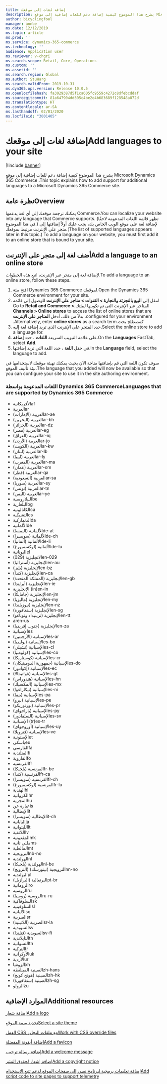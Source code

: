 ```yaml
---
title: إضافة لغات إلى موقعك
description: يشرح هذا الموضوع كيفية إضافة دعم للغات إضافية إلى موقع Microsoft Dynamics 365 Commerce .
author: bicyclingfool
manager: annbe
ms.date: 12/12/2019
ms.topic: article
ms.prod: ''
ms.service: dynamics-365-commerce
ms.technology: ''
audience: Application user
ms.reviewer: v-chgri
ms.search.scope: Retail, Core, Operations
ms.custom: ''
ms.assetid: ''
ms.search.region: Global
ms.author: StuHarg
ms.search.validFrom: 2019-10-31
ms.dyn365.ops.version: Release 10.0.5
ms.openlocfilehash: fa3029387d5f1ca605fc9559c4272c8dfebcddaf
ms.sourcegitcommit: 81a647904dd305c4be2e4b683689f128548a872d
ms.translationtype: HT
ms.contentlocale: ar-SA
ms.lasthandoff: 02/01/2020
ms.locfileid: "3001405"
---
```

# <a name="add-languages-to-your-site"></a><span data-ttu-id="fac1c-103">إضافة لغات إلى موقعك</span><span class="sxs-lookup"><span data-stu-id="fac1c-103">Add languages to your site</span></span>


[!include [banner](includes/banner.md)]

<span data-ttu-id="fac1c-104">يشرح هذا الموضوع كيفية إضافة دعم للغات إضافية إلى موقع Microsoft Dynamics 365 Commerce .</span><span class="sxs-lookup"><span data-stu-id="fac1c-104">This topic explains how to add support for additional languages to a Microsoft Dynamics 365 Commerce site.</span></span>

## <a name="overview"></a><span data-ttu-id="fac1c-105">نظرة عامة</span><span class="sxs-lookup"><span data-stu-id="fac1c-105">Overview</span></span>

<span data-ttu-id="fac1c-106">يمكنك ترجمة موقعك إلى أي لغة يدعمها Commerce.</span><span class="sxs-lookup"><span data-stu-id="fac1c-106">You can localize your website into any language that Commerce supports.</span></span> <span data-ttu-id="fac1c-107">(تظهر قائمة اللغات المدعومة لاحقًا في هذا الموضوع.) لإضافة لغة على موقع الويب الخاص بك، يجب عليك أولاً إضافتها إلى متجر على الإنترنت مرتبط بموقعك.</span><span class="sxs-lookup"><span data-stu-id="fac1c-107">(The list of supported languages appears later in this topic.) To add a language on your website, you must first add it to an online store that is bound to your site.</span></span>

## <a name="add-a-language-to-an-online-store"></a><span data-ttu-id="fac1c-108">أضف لغة إلى متجر على الإنترنت</span><span class="sxs-lookup"><span data-stu-id="fac1c-108">Add a language to an online store</span></span>

<span data-ttu-id="fac1c-109">لإضافة لغة إلى متجر عبر الإنترنت، اتبع هذه الخطوات.</span><span class="sxs-lookup"><span data-stu-id="fac1c-109">To add a language to an online store, follow these steps.</span></span>

1. <span data-ttu-id="fac1c-110">افتح بيئة Dynamics 365 Commerce لموقعك.</span><span class="sxs-lookup"><span data-stu-id="fac1c-110">Open the Dynamics 365 Commerce environment for your site.</span></span>
1. <span data-ttu-id="fac1c-111">انتقل إلى **‏‫‏‫البيع بالتجزئة والتجارة \> القنوات \> متاجر على الإنترنت** للوصول إلى قائمة المتاجر عبر الإنترنت التي تم تكوينها لبيئتك.</span><span class="sxs-lookup"><span data-stu-id="fac1c-111">Go to **Retail and Commerce \> Channels \> Online stores** to access the list of online stores that are configured for your environment.</span></span> <span data-ttu-id="fac1c-112">بدلاً من ذلك، أدخل **المتاجر على الإنترنت** كمصطلح بحث.</span><span class="sxs-lookup"><span data-stu-id="fac1c-112">Alternatively, enter **online stores** as a search term.</span></span>
1. <span data-ttu-id="fac1c-113">حدد المتجر على الإنترنت الذي تريد إضافة لغة إليه.</span><span class="sxs-lookup"><span data-stu-id="fac1c-113">Select the online store to add a language for.</span></span>
1. <span data-ttu-id="fac1c-114">على علامة التبويب السريعة **اللغات** ، حدد **إضافة**.</span><span class="sxs-lookup"><span data-stu-id="fac1c-114">On the **Languages** FastTab, select **Add**.</span></span>
1. <span data-ttu-id="fac1c-115">في حقل **اللغة** ، حدد اللغة التي تريد إضافتها.</span><span class="sxs-lookup"><span data-stu-id="fac1c-115">In the **Language** field, select the language to add.</span></span>

<span data-ttu-id="fac1c-116">سوف تكون اللغة التي قم بإضافتها متاحة الآن بحيث يمكنك تهيئة موقعك لاستخدامها في بيئة تأليف الموقع.</span><span class="sxs-lookup"><span data-stu-id="fac1c-116">The language that you added will now be available so that you can configure your site to use it in the site authoring environment.</span></span>

### <a name="languages-that-are-supported-by-dynamics-365-commerce"></a><span data-ttu-id="fac1c-117">اللغات المدعومة بواسطة Dynamics 365 Commerce</span><span class="sxs-lookup"><span data-stu-id="fac1c-117">Languages that are supported by Dynamics 365 Commerce</span></span>

- <span data-ttu-id="fac1c-118">الأفريكانية</span><span class="sxs-lookup"><span data-stu-id="fac1c-118">af</span></span>
- <span data-ttu-id="fac1c-119">العربية</span><span class="sxs-lookup"><span data-stu-id="fac1c-119">ar</span></span>
- <span data-ttu-id="fac1c-120">العربية (الإمارات)</span><span class="sxs-lookup"><span data-stu-id="fac1c-120">ar-ae</span></span>
- <span data-ttu-id="fac1c-121">العربية (البحرين)</span><span class="sxs-lookup"><span data-stu-id="fac1c-121">ar-bh</span></span>
- <span data-ttu-id="fac1c-122">العربية (الجزائر)</span><span class="sxs-lookup"><span data-stu-id="fac1c-122">ar-dz</span></span>
- <span data-ttu-id="fac1c-123">العربية (مصر)</span><span class="sxs-lookup"><span data-stu-id="fac1c-123">ar-eg</span></span>
- <span data-ttu-id="fac1c-124">العربية (العراق)</span><span class="sxs-lookup"><span data-stu-id="fac1c-124">ar-iq</span></span>
- <span data-ttu-id="fac1c-125">العربية (الأردن)</span><span class="sxs-lookup"><span data-stu-id="fac1c-125">ar-jo</span></span>
- <span data-ttu-id="fac1c-126">العربية (الكويت)</span><span class="sxs-lookup"><span data-stu-id="fac1c-126">ar-kw</span></span>
- <span data-ttu-id="fac1c-127">العربية (لبنان)</span><span class="sxs-lookup"><span data-stu-id="fac1c-127">ar-lb</span></span>
- <span data-ttu-id="fac1c-128">العربية (ليبيا)</span><span class="sxs-lookup"><span data-stu-id="fac1c-128">ar-ly</span></span>
- <span data-ttu-id="fac1c-129">العربية (المغرب)</span><span class="sxs-lookup"><span data-stu-id="fac1c-129">ar-ma</span></span>
- <span data-ttu-id="fac1c-130">العربية (عمان)</span><span class="sxs-lookup"><span data-stu-id="fac1c-130">ar-om</span></span>
- <span data-ttu-id="fac1c-131">العربية (قطر)</span><span class="sxs-lookup"><span data-stu-id="fac1c-131">ar-qa</span></span>
- <span data-ttu-id="fac1c-132">العربية (السعودية)</span><span class="sxs-lookup"><span data-stu-id="fac1c-132">ar-sa</span></span>
- <span data-ttu-id="fac1c-133">العربية (سوريا)</span><span class="sxs-lookup"><span data-stu-id="fac1c-133">ar-sy</span></span>
- <span data-ttu-id="fac1c-134">العربية (تونس)</span><span class="sxs-lookup"><span data-stu-id="fac1c-134">ar-tn</span></span>
- <span data-ttu-id="fac1c-135">العربية (اليمن)</span><span class="sxs-lookup"><span data-stu-id="fac1c-135">ar-ye</span></span>
- <span data-ttu-id="fac1c-136">البيلاروسية</span><span class="sxs-lookup"><span data-stu-id="fac1c-136">be</span></span>
- <span data-ttu-id="fac1c-137">البلغارية</span><span class="sxs-lookup"><span data-stu-id="fac1c-137">bg</span></span>
- <span data-ttu-id="fac1c-138">الكاتالونية</span><span class="sxs-lookup"><span data-stu-id="fac1c-138">ca</span></span>
- <span data-ttu-id="fac1c-139">التشيكية</span><span class="sxs-lookup"><span data-stu-id="fac1c-139">cs</span></span>
- <span data-ttu-id="fac1c-140">الدنماركية</span><span class="sxs-lookup"><span data-stu-id="fac1c-140">da</span></span>
- <span data-ttu-id="fac1c-141">الألمانية</span><span class="sxs-lookup"><span data-stu-id="fac1c-141">de</span></span>
- <span data-ttu-id="fac1c-142">الألمانية (النمسا)</span><span class="sxs-lookup"><span data-stu-id="fac1c-142">de-at</span></span>
- <span data-ttu-id="fac1c-143">الألمانية (سويسرا)</span><span class="sxs-lookup"><span data-stu-id="fac1c-143">de-ch</span></span>
- <span data-ttu-id="fac1c-144">الألمانية (ألمانيا)</span><span class="sxs-lookup"><span data-stu-id="fac1c-144">de-li</span></span>
- <span data-ttu-id="fac1c-145">الألمانية (لوكسمبورغ)</span><span class="sxs-lookup"><span data-stu-id="fac1c-145">de-lu</span></span>
- <span data-ttu-id="fac1c-146">اليونانية</span><span class="sxs-lookup"><span data-stu-id="fac1c-146">el</span></span>
- <span data-ttu-id="fac1c-147">الانجليزية (029)</span><span class="sxs-lookup"><span data-stu-id="fac1c-147">en-029</span></span>
- <span data-ttu-id="fac1c-148">الإنجليزية (أستراليا)</span><span class="sxs-lookup"><span data-stu-id="fac1c-148">en-au</span></span>
- <span data-ttu-id="fac1c-149">الإنجليزية (بليز)</span><span class="sxs-lookup"><span data-stu-id="fac1c-149">en-bz</span></span>
- <span data-ttu-id="fac1c-150">الإنجليزية (كندا)</span><span class="sxs-lookup"><span data-stu-id="fac1c-150">en-ca</span></span>
- <span data-ttu-id="fac1c-151">الإنجليزية (المملكة المتحدة)</span><span class="sxs-lookup"><span data-stu-id="fac1c-151">en-gb</span></span>
- <span data-ttu-id="fac1c-152">الإنجليزية (أيرلندا)</span><span class="sxs-lookup"><span data-stu-id="fac1c-152">en-ie</span></span>
- <span data-ttu-id="fac1c-153">الإنجليزية (in)</span><span class="sxs-lookup"><span data-stu-id="fac1c-153">en-in</span></span>
- <span data-ttu-id="fac1c-154">الإنجليزية (جامايكا)</span><span class="sxs-lookup"><span data-stu-id="fac1c-154">en-jm</span></span>
- <span data-ttu-id="fac1c-155">الإنجليزية (ماليزيا)</span><span class="sxs-lookup"><span data-stu-id="fac1c-155">en-my</span></span>
- <span data-ttu-id="fac1c-156">الإنجليزية (نيوزيلندا)</span><span class="sxs-lookup"><span data-stu-id="fac1c-156">en-nz</span></span>
- <span data-ttu-id="fac1c-157">الإنجليزية (سنغافورة)</span><span class="sxs-lookup"><span data-stu-id="fac1c-157">en-sg</span></span>
- <span data-ttu-id="fac1c-158">الإنجليزية (ترينيداد وتوباغو)</span><span class="sxs-lookup"><span data-stu-id="fac1c-158">en-tt</span></span>
- <span data-ttu-id="fac1c-159">ar</span><span class="sxs-lookup"><span data-stu-id="fac1c-159">en-us</span></span>
- <span data-ttu-id="fac1c-160">الإنجليزية (جنوب إفريقيا)</span><span class="sxs-lookup"><span data-stu-id="fac1c-160">en-za</span></span>
- <span data-ttu-id="fac1c-161">الإسبانية</span><span class="sxs-lookup"><span data-stu-id="fac1c-161">es</span></span>
- <span data-ttu-id="fac1c-162">الإسبانية (الأرجنتين)</span><span class="sxs-lookup"><span data-stu-id="fac1c-162">es-ar</span></span>
- <span data-ttu-id="fac1c-163">الإسبانية (بوليفيا)</span><span class="sxs-lookup"><span data-stu-id="fac1c-163">es-bo</span></span>
- <span data-ttu-id="fac1c-164">الإسبانية (تشيلي)</span><span class="sxs-lookup"><span data-stu-id="fac1c-164">es-cl</span></span>
- <span data-ttu-id="fac1c-165">الإسبانية (كولومبيا)</span><span class="sxs-lookup"><span data-stu-id="fac1c-165">es-co</span></span>
- <span data-ttu-id="fac1c-166">الإسبانية (كوستاريكا)</span><span class="sxs-lookup"><span data-stu-id="fac1c-166">es-cr</span></span>
- <span data-ttu-id="fac1c-167">الإسبانية (جمهورية الدومينيكان)</span><span class="sxs-lookup"><span data-stu-id="fac1c-167">es-do</span></span>
- <span data-ttu-id="fac1c-168">الإسبانية (إكوادور)</span><span class="sxs-lookup"><span data-stu-id="fac1c-168">es-ec</span></span>
- <span data-ttu-id="fac1c-169">الإسبانية (غواتيمالا)</span><span class="sxs-lookup"><span data-stu-id="fac1c-169">es-gt</span></span>
- <span data-ttu-id="fac1c-170">الإسبانية (هندوراس)</span><span class="sxs-lookup"><span data-stu-id="fac1c-170">es-hn</span></span>
- <span data-ttu-id="fac1c-171">الإسبانية (المكسيك)</span><span class="sxs-lookup"><span data-stu-id="fac1c-171">es-mx</span></span>
- <span data-ttu-id="fac1c-172">الإسبانية (نيكاراغوا)</span><span class="sxs-lookup"><span data-stu-id="fac1c-172">es-ni</span></span>
- <span data-ttu-id="fac1c-173">الإسبانية (بنما)</span><span class="sxs-lookup"><span data-stu-id="fac1c-173">es-pa</span></span>
- <span data-ttu-id="fac1c-174">الإسبانية (بيرو)</span><span class="sxs-lookup"><span data-stu-id="fac1c-174">es-pe</span></span>
- <span data-ttu-id="fac1c-175">الإسبانية (بورتوريكو)</span><span class="sxs-lookup"><span data-stu-id="fac1c-175">es-pr</span></span>
- <span data-ttu-id="fac1c-176">الإسبانية (باراجواي)</span><span class="sxs-lookup"><span data-stu-id="fac1c-176">es-py</span></span>
- <span data-ttu-id="fac1c-177">الإسبانية (السلفادور)</span><span class="sxs-lookup"><span data-stu-id="fac1c-177">es-sv</span></span>
- <span data-ttu-id="fac1c-178">الإسبانية (tr)</span><span class="sxs-lookup"><span data-stu-id="fac1c-178">es-tr</span></span>
- <span data-ttu-id="fac1c-179">الإسبانية (أوروجواي)</span><span class="sxs-lookup"><span data-stu-id="fac1c-179">es-uy</span></span>
- <span data-ttu-id="fac1c-180">الإسبانية (فنزويلا)</span><span class="sxs-lookup"><span data-stu-id="fac1c-180">es-ve</span></span>
- <span data-ttu-id="fac1c-181">الإستونية</span><span class="sxs-lookup"><span data-stu-id="fac1c-181">et</span></span>
- <span data-ttu-id="fac1c-182">باسكى</span><span class="sxs-lookup"><span data-stu-id="fac1c-182">eu</span></span>
- <span data-ttu-id="fac1c-183">الفارسي</span><span class="sxs-lookup"><span data-stu-id="fac1c-183">fa</span></span>
- <span data-ttu-id="fac1c-184">الفنلندية</span><span class="sxs-lookup"><span data-stu-id="fac1c-184">fi</span></span>
- <span data-ttu-id="fac1c-185">الفاروية</span><span class="sxs-lookup"><span data-stu-id="fac1c-185">fo</span></span>
- <span data-ttu-id="fac1c-186">الفرنسية</span><span class="sxs-lookup"><span data-stu-id="fac1c-186">fr</span></span>
- <span data-ttu-id="fac1c-187">الفرنسية (بلجيكا)</span><span class="sxs-lookup"><span data-stu-id="fac1c-187">fr-be</span></span>
- <span data-ttu-id="fac1c-188">الفرنسية (كندا)</span><span class="sxs-lookup"><span data-stu-id="fac1c-188">fr-ca</span></span>
- <span data-ttu-id="fac1c-189">الفرنسية (سويسرا)</span><span class="sxs-lookup"><span data-stu-id="fac1c-189">fr-ch</span></span>
- <span data-ttu-id="fac1c-190">الفرنسية (لوكسمبورغ)</span><span class="sxs-lookup"><span data-stu-id="fac1c-190">fr-lu</span></span>
- <span data-ttu-id="fac1c-191">الهندية</span><span class="sxs-lookup"><span data-stu-id="fac1c-191">hi</span></span>
- <span data-ttu-id="fac1c-192">الكرواتية</span><span class="sxs-lookup"><span data-stu-id="fac1c-192">hr</span></span>
- <span data-ttu-id="fac1c-193">المجرية</span><span class="sxs-lookup"><span data-stu-id="fac1c-193">hu</span></span>
- <span data-ttu-id="fac1c-194">عبارة عن</span><span class="sxs-lookup"><span data-stu-id="fac1c-194">is</span></span>
- <span data-ttu-id="fac1c-195">الإيطالية</span><span class="sxs-lookup"><span data-stu-id="fac1c-195">it</span></span>
- <span data-ttu-id="fac1c-196">الإيطالية (سويسرا)</span><span class="sxs-lookup"><span data-stu-id="fac1c-196">it-ch</span></span>
- <span data-ttu-id="fac1c-197">اليابانية</span><span class="sxs-lookup"><span data-stu-id="fac1c-197">ja</span></span>
- <span data-ttu-id="fac1c-198">الليتوانية</span><span class="sxs-lookup"><span data-stu-id="fac1c-198">lt</span></span>
- <span data-ttu-id="fac1c-199">اللاتفية</span><span class="sxs-lookup"><span data-stu-id="fac1c-199">lv</span></span>
- <span data-ttu-id="fac1c-200">المقدونية</span><span class="sxs-lookup"><span data-stu-id="fac1c-200">mk</span></span>
- <span data-ttu-id="fac1c-201">مللي ثانية</span><span class="sxs-lookup"><span data-stu-id="fac1c-201">ms</span></span>
- <span data-ttu-id="fac1c-202">المالطية</span><span class="sxs-lookup"><span data-stu-id="fac1c-202">mt</span></span>
- <span data-ttu-id="fac1c-203">النرويجية</span><span class="sxs-lookup"><span data-stu-id="fac1c-203">nb-no</span></span>
- <span data-ttu-id="fac1c-204">الهولندية</span><span class="sxs-lookup"><span data-stu-id="fac1c-204">nl</span></span>
- <span data-ttu-id="fac1c-205">الهولندية (بلجيكا)</span><span class="sxs-lookup"><span data-stu-id="fac1c-205">nl-be</span></span>
- <span data-ttu-id="fac1c-206">النرويجية (نينورسك) (النرويج)</span><span class="sxs-lookup"><span data-stu-id="fac1c-206">nn-no</span></span>
- <span data-ttu-id="fac1c-207">البولندية</span><span class="sxs-lookup"><span data-stu-id="fac1c-207">pl</span></span>
- <span data-ttu-id="fac1c-208">البرتغالية (البرازيل)</span><span class="sxs-lookup"><span data-stu-id="fac1c-208">pt-br</span></span>
- <span data-ttu-id="fac1c-209">الرومانية</span><span class="sxs-lookup"><span data-stu-id="fac1c-209">ro</span></span>
- <span data-ttu-id="fac1c-210">الروسية</span><span class="sxs-lookup"><span data-stu-id="fac1c-210">ru</span></span>
- <span data-ttu-id="fac1c-211">الروسية (روسيا)</span><span class="sxs-lookup"><span data-stu-id="fac1c-211">ru-ru</span></span>
- <span data-ttu-id="fac1c-212">السلوفاكية</span><span class="sxs-lookup"><span data-stu-id="fac1c-212">sk</span></span>
- <span data-ttu-id="fac1c-213">السلوفينية</span><span class="sxs-lookup"><span data-stu-id="fac1c-213">sl</span></span>
- <span data-ttu-id="fac1c-214">الألبانية</span><span class="sxs-lookup"><span data-stu-id="fac1c-214">sq</span></span>
- <span data-ttu-id="fac1c-215">الصربية</span><span class="sxs-lookup"><span data-stu-id="fac1c-215">sr</span></span>
- <span data-ttu-id="fac1c-216">الصربية (اللاتينية)</span><span class="sxs-lookup"><span data-stu-id="fac1c-216">sr-la</span></span>
- <span data-ttu-id="fac1c-217">السويدية</span><span class="sxs-lookup"><span data-stu-id="fac1c-217">sv</span></span>
- <span data-ttu-id="fac1c-218">السويدية (فنلندا)</span><span class="sxs-lookup"><span data-stu-id="fac1c-218">sv-fi</span></span>
- <span data-ttu-id="fac1c-219">التايلاندية</span><span class="sxs-lookup"><span data-stu-id="fac1c-219">th</span></span>
- <span data-ttu-id="fac1c-220">التسوانية</span><span class="sxs-lookup"><span data-stu-id="fac1c-220">tn</span></span>
- <span data-ttu-id="fac1c-221">التركية</span><span class="sxs-lookup"><span data-stu-id="fac1c-221">tr</span></span>
- <span data-ttu-id="fac1c-222">الأوكرانية</span><span class="sxs-lookup"><span data-stu-id="fac1c-222">uk</span></span>
- <span data-ttu-id="fac1c-223">الأردية</span><span class="sxs-lookup"><span data-stu-id="fac1c-223">ur</span></span>
- <span data-ttu-id="fac1c-224">الزوشا</span><span class="sxs-lookup"><span data-stu-id="fac1c-224">xh</span></span>
- <span data-ttu-id="fac1c-225">الصينية المبسّطة</span><span class="sxs-lookup"><span data-stu-id="fac1c-225">zh-hans</span></span>
- <span data-ttu-id="fac1c-226">الصينية (هونج كونج)</span><span class="sxs-lookup"><span data-stu-id="fac1c-226">zh-hk</span></span>
- <span data-ttu-id="fac1c-227">الصينية (سنغافورة)</span><span class="sxs-lookup"><span data-stu-id="fac1c-227">zh-sg</span></span>
- <span data-ttu-id="fac1c-228">الزولو</span><span class="sxs-lookup"><span data-stu-id="fac1c-228">zu</span></span>

## <a name="additional-resources"></a><span data-ttu-id="fac1c-229">الموارد الإضافية</span><span class="sxs-lookup"><span data-stu-id="fac1c-229">Additional resources</span></span>

[<span data-ttu-id="fac1c-230">إضافة شعار</span><span class="sxs-lookup"><span data-stu-id="fac1c-230">Add a logo</span></span>](add-logo.md)

[<span data-ttu-id="fac1c-231">تحديد سمة الموقع</span><span class="sxs-lookup"><span data-stu-id="fac1c-231">Select a site theme</span></span>](select-site-theme.md)

[<span data-ttu-id="fac1c-232">العمل CSS مع ملفات التجاوز</span><span class="sxs-lookup"><span data-stu-id="fac1c-232">Work with CSS override files</span></span>](css-override-files.md)

[<span data-ttu-id="fac1c-233">إضافة أيقونة المفضلة</span><span class="sxs-lookup"><span data-stu-id="fac1c-233">Add a favicon</span></span>](add-favicon.md)

[<span data-ttu-id="fac1c-234">إضافة رسالة ترحيب</span><span class="sxs-lookup"><span data-stu-id="fac1c-234">Add a welcome message</span></span>](add-welcome-message.md)

[<span data-ttu-id="fac1c-235">إضافة إشعار لحقوق النشر</span><span class="sxs-lookup"><span data-stu-id="fac1c-235">Add a copyright notice</span></span>](add-copyright-notice.md)

[<span data-ttu-id="fac1c-236">إضافة تعليمات برمجية لبرنامج نصي إلى صفحات الموقع لدعم تتبع الاستخدام</span><span class="sxs-lookup"><span data-stu-id="fac1c-236">Add script code to site pages to support telemetry</span></span>](add-telemetry.md)
